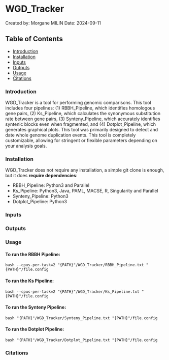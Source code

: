 # WGD_Tracker
Created by: Morgane MILIN
Date: 2024-09-11

## Table of Contents
- [Introduction](#introduction)
- [Installation](#installation)
- [Inputs](#inputs)
- [Outputs](#outputs)
- [Usage](#usage)
- [Citations](#citations)

### Introduction
WGD_Tracker is a tool for performing genomic comparisons. This tool includes four pipelines: (1) RBBH_Pipeline, which identifies homologous gene pairs, (2) Ks_Pipeline, which calculates the synonymous substitution rate between gene pairs, (3) Synteny_Pipeline, which accurately identifies syntenic blocks even when fragmented, and (4) Dotplot_Pipeline, which generates graphical plots. This tool was primarily designed to detect and date whole genome duplication events. This tool is completely customizable, allowing for stringent or flexible parameters depending on your analysis goals.

### Installation 
WGD_Tracker does not require any installation, a simple git clone is enough, but it does **require dependencies**:
- RBBH_Pipeline: Python3 and Parallel
- Ks_Pipeline: Python3, Java, PAML, MACSE, R, Singularity and Parallel
- Synteny_Pipeline: Python3
- Dotplot_Pipeline: Python3

### Inputs

### Outputs

### Usage

#### To run the RBBH Pipeline:
	bash --cpus-per-task=2 "{PATH}"/WGD_Tracker/RBBH_Pipeline.txt "{PATH}"/file.config

#### To run the Ks Pipeline:
 	bash --cpus-per-task=2 "{PATH}"/WGD_Tracker/Ks_Pipeline.txt "{PATH}"/file.config

#### To run the Synteny Pipeline:
  	bash "{PATH}"/WGD_Tracker/Synteny_Pipeline.txt "{PATH}"/file.config

#### To run the Dotplot Pipeline:
   	bash "{PATH}"/WGD_Tracker/Dotplot_Pipeline.txt "{PATH}"/file.config

### Citations
